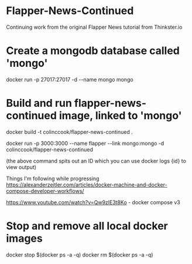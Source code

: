 # Flapper-News-Continued
Continuing work from the original Flapper News tutorial from Thinkster.io




# Create a mongodb database called 'mongo'

docker run -p 27017:27017 -d --name mongo mongo


# Build and run flapper-news-continued image, linked to 'mongo'

docker build -t colinccook/flapper-news-continued .

docker run -p 3000:3000 --name flapper --link mongo:mongo -d colinccook/flapper-news-continued




(the above command spits out an ID which you can use docker logs {id} to view output)




Things I'm following while progressing
https://alexanderzeitler.com/articles/docker-machine-and-docker-compose-developer-workflows/

https://www.youtube.com/watch?v=Qw9zlE3t8Ko - docker compose v3


Stop and remove all local docker images
=======================================

docker stop $(docker ps -a -q)
docker rm $(docker ps -a -q)